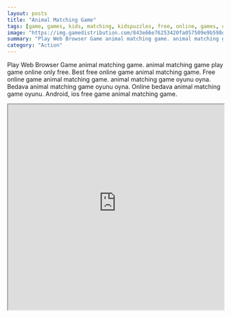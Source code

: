 ```yaml
---
layout: posts
title: "Animal Matching Game"
tags: [game, games, kids, matching, kidspuzzles, free, online, games, oyna, game, free, games, play, play, games]
image: "https://img.gamedistribution.com/843e66e76253420fa057509e9b598dbd.jpg"
summary: "Play Web Browser Game animal matching game. animal matching game play game online only free. Best free online game animal matching game. Free online game animal matching game. animal matching game oyunu oyna. Bedava animal matching game oyunu oyna. Online bedava animal matching game oyunu. Android, ios free game animal matching game."
category: "Action"
---
```


Play Web Browser Game animal matching game. animal matching game play game online only free. Best free online game animal matching game. Free online game animal matching game. animal matching game oyunu oyna. Bedava animal matching game oyunu oyna. Online bedava animal matching game oyunu. Android, ios free game animal matching game.

<iframe width="100%" height="480px;" src="https://flash.gamedistribution.com?game=843e66e76253420fa057509e9b598dbd"></iframe>